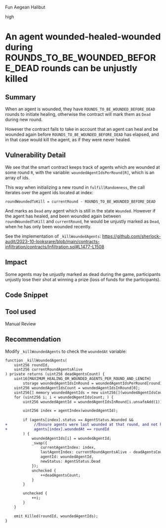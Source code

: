 Fun Aegean Halibut

high

# An agent wounded-healed-wounded during ROUNDS_TO_BE_WOUNDED_BEFORE_DEAD rounds can be unjustly killed
## Summary
When an agent is wounded, they have `ROUNDS_TO_BE_WOUNDED_BEFORE_DEAD` rounds to initiate healing, otherwise the contract will mark them as `Dead` during new round.

However the contract fails to take in account that an agent can heal and be wounded again before `ROUNDS_TO_BE_WOUNDED_BEFORE_DEAD` has elapsed, and in that case would kill the agent, as if they were never healed.

## Vulnerability Detail
We see that the smart contract keeps track of agents which are wounded at some round `R`, with the variable:
`woundedAgentIdsPerRound[R]`, which is an array of ids.

This way when initializing a new round in `fulfillRandomness`, the call iterates over the agent ids located at index:
```solidity
roundWoundedToKill = currentRound - ROUNDS_TO_BE_WOUNDED_BEFORE_DEAD
```
And marks as `Dead` any agent which is still in the state `Wounded`.
However if the agent has healed, and been wounded again between `roundWoundedToKill` and `currentRound`, he would be unjustly marked as `Dead`, when he has only been wounded recently.

See the implementation of `_killWoundedAgents`:
https://github.com/sherlock-audit/2023-10-looksrare/blob/main/contracts-infiltration/contracts/Infiltration.sol#L1477-L1508

## Impact
Some agents may be unjustly marked as dead during the game, participants unjustly lose their shot at winning a prize (loss of funds for the participants). 

## Code Snippet

## Tool used

Manual Review

## Recommendation
Modify `_killWoundedAgents` to check the `woundedAt` variable:
```diff
function _killWoundedAgents(
    uint256 roundId,
    uint256 currentRoundAgentsAlive
) private returns (uint256 deadAgentsCount) {
    uint16[MAXIMUM_HEALING_OR_WOUNDED_AGENTS_PER_ROUND_AND_LENGTH]
        storage woundedAgentIdsInRound = woundedAgentIdsPerRound[roundId];
    uint256 woundedAgentIdsCount = woundedAgentIdsInRound[0];
    uint256[] memory woundedAgentIds = new uint256[](woundedAgentIdsCount);
    for (uint256 i; i < woundedAgentIdsCount; ) {
        uint256 woundedAgentId = woundedAgentIdsInRound[i.unsafeAdd(1)];

        uint256 index = agentIndex(woundedAgentId);
        
        if (agents[index].status == AgentStatus.Wounded && 
+            //Ensure agents were last wounded at that round, and not healed/rewounded
+            agents[index].woundedAt == roundId
        ) {
            woundedAgentIds[i] = woundedAgentId;
            _swap({
                currentAgentIndex: index,
                lastAgentIndex: currentRoundAgentsAlive - deadAgentsCount,
                agentId: woundedAgentId,
                newStatus: AgentStatus.Dead
            });
            unchecked {
                ++deadAgentsCount;
            }
        }

        unchecked {
            ++i;
        }
    }

    emit Killed(roundId, woundedAgentIds);
}
```
